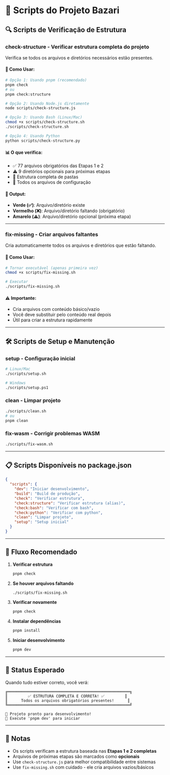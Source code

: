 # 📜 Scripts do Projeto Bazari

## 🔍 Scripts de Verificação de Estrutura

### **check-structure** - Verificar estrutura completa do projeto

Verifica se todos os arquivos e diretórios necessários estão presentes.

#### 🚀 Como Usar:

```bash
# Opção 1: Usando pnpm (recomendado)
pnpm check
# ou
pnpm check:structure

# Opção 2: Usando Node.js diretamente
node scripts/check-structure.js

# Opção 3: Usando Bash (Linux/Mac)
chmod +x scripts/check-structure.sh
./scripts/check-structure.sh

# Opção 4: Usando Python
python scripts/check-structure.py
```

#### 📊 O que verifica:
- ✅ 77 arquivos obrigatórios das Etapas 1 e 2
- ⚠️ 9 diretórios opcionais para próximas etapas
- 📁 Estrutura completa de pastas
- 📄 Todos os arquivos de configuração

#### 🎨 Output:
- **Verde (✅)**: Arquivo/diretório existe
- **Vermelho (❌)**: Arquivo/diretório faltando (obrigatório)
- **Amarelo (⚠️)**: Arquivo/diretório opcional (próxima etapa)

---

### **fix-missing** - Criar arquivos faltantes

Cria automaticamente todos os arquivos e diretórios que estão faltando.

#### 🚀 Como Usar:

```bash
# Tornar executável (apenas primeira vez)
chmod +x scripts/fix-missing.sh

# Executar
./scripts/fix-missing.sh
```

#### ⚠️ Importante:
- Cria arquivos com conteúdo básico/vazio
- Você deve substituir pelo conteúdo real depois
- Útil para criar a estrutura rapidamente

---

## 🛠️ Scripts de Setup e Manutenção

### **setup** - Configuração inicial
```bash
# Linux/Mac
./scripts/setup.sh

# Windows
./scripts/setup.ps1
```

### **clean** - Limpar projeto
```bash
./scripts/clean.sh
# ou
pnpm clean
```

### **fix-wasm** - Corrigir problemas WASM
```bash
./scripts/fix-wasm.sh
```

---

## 📋 Scripts Disponíveis no package.json

```json
{
  "scripts": {
    "dev": "Iniciar desenvolvimento",
    "build": "Build de produção",
    "check": "Verificar estrutura",
    "check:structure": "Verificar estrutura (alias)",
    "check:bash": "Verificar com bash",
    "check:python": "Verificar com python",
    "clean": "Limpar projeto",
    "setup": "Setup inicial"
  }
}
```

---

## 🔄 Fluxo Recomendado

1. **Verificar estrutura**
   ```bash
   pnpm check
   ```

2. **Se houver arquivos faltando**
   ```bash
   ./scripts/fix-missing.sh
   ```

3. **Verificar novamente**
   ```bash
   pnpm check
   ```

4. **Instalar dependências**
   ```bash
   pnpm install
   ```

5. **Iniciar desenvolvimento**
   ```bash
   pnpm dev
   ```

---

## 🎯 Status Esperado

Quando tudo estiver correto, você verá:

```
╔══════════════════════════════════════════════════════╗
║         ✅ ESTRUTURA COMPLETA E CORRETA! ✅         ║
║      Todos os arquivos obrigatórios presentes!      ║
╚══════════════════════════════════════════════════════╝

🎉 Projeto pronto para desenvolvimento!
🚀 Execute 'pnpm dev' para iniciar
```

---

## 📝 Notas

- Os scripts verificam a estrutura baseada nas **Etapas 1 e 2 completas**
- Arquivos de próximas etapas são marcados como **opcionais**
- Use `check-structure.js` para melhor compatibilidade entre sistemas
- Use `fix-missing.sh` com cuidado - ele cria arquivos vazios/básicos